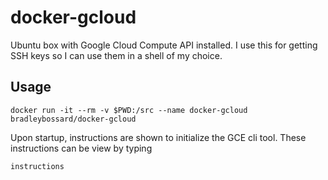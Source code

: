 # docker-gcloud
Ubuntu box with Google Cloud Compute API installed.  I use this for getting SSH keys
so I can use them in a shell of my choice.

## Usage

    docker run -it --rm -v $PWD:/src --name docker-gcloud bradleybossard/docker-gcloud

Upon startup, instructions are shown to initialize the GCE cli tool.  These instructions can
be view by typing

    instructions
